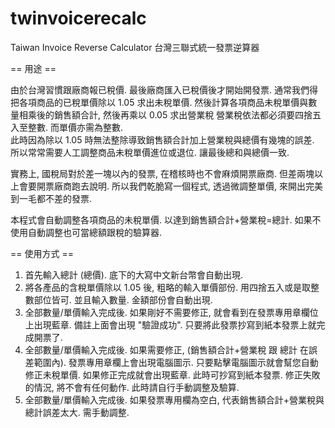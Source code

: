 twinvoicerecalc
===============

Taiwan Invoice Reverse Calculator
台灣三聯式統一發票逆算器

== 用途 ==

由於台灣習慣跟廠商報已稅價. 最後廠商匯入已稅價後才開始開發票.
通常我們得把各項商品的已稅單價除以 1.05 求出未稅單價.
然後計算各項商品未稅單價與數量相乘後的銷售額合計, 然後再乘以 0.05 求出營業稅
營業稅依法都必須要四捨五入至整數. 而單價亦需為整數.\
此時因為除以 1.05 時無法整除導致銷售額合計加上營業稅與總價有幾塊的誤差.
所以常常需要人工調整商品未稅單價進位或退位. 讓最後總和與總價一致.

實務上, 國稅局對於差一塊以內的發票, 在稽核時也不會麻煩開票廠商.
但差兩塊以上會要開票廠商跑去說明. 所以我們乾脆寫一個程式, 透過微調整單價,
來開出完美到一毛都不差的發票.

本程式會自動調整各項商品的未稅單價. 以達到銷售額合計+營業稅=總計.
如果不使用自動調整也可當總額跟稅的驗算器.

== 使用方式 ==

 1. 首先輸入總計 (總價).
    底下的大寫中文新台幣會自動出現.
 2. 將各產品的含稅單價除以 1.05 後, 粗略的輸入單價部份.
    用四捨五入或是取整數部位皆可.
    並且輸入數量.
    金額部份會自動出現.
 3. 全部數量/單價輸入完成後.
    如果剛好不需要修正, 就會看到在發票專用章欄位上出現藍章.
    備註上面會出現 "驗證成功".
    只要將此發票抄寫到紙本發票上就完成開票了.
 4. 全部數量/單價輸入完成後.
    如果需要修正, (銷售額合計+營業稅 跟 總計 在誤差範圍內).
    發票專用章欄上會出現電腦圖示. 只要點擊電腦圖示就會幫您自動修正未稅單價.
    如果修正完成就會出現藍章. 此時可抄寫到紙本發票.
    修正失敗的情況, 將不會有任何動作. 此時請自行手動調整及驗算.
 5. 全部數量/單價輸入完成後.
    如果發票專用欄為空白, 代表銷售額合計+營業稅與總計誤差太大. 需手動調整.

